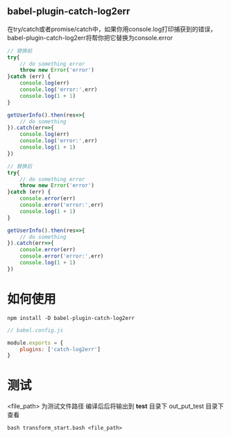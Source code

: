 ## babel-plugin-catch-log2err
在try/catch或者promise/catch中，如果你用console.log打印捕获到的错误，babel-plugin-catch-log2err将帮你把它替换为console.error

```js
// 替换前
try{
    // do something error
    throw new Error('error')
}catch (err) {
    console.log(err)
    console.log('error:',err)
    console.log(1 + 1)
}

getUserInfo().then(res=>{
    // do something
}).catch(err=>{
    console.log(err)
    console.log('error:',err)
    console.log(1 + 1)
})

// 替换后
try{
    // do something error
    throw new Error('error')
}catch (err) {
    console.error(err)
    console.error('error:',err)
    console.log(1 + 1)
}

getUserInfo().then(res=>{
    // do something
}).catch(err=>{
    console.error(err)
    console.error('error:',err)
    console.log(1 + 1)
})
```

# 如何使用
```shell
npm install -D babel-plugin-catch-log2err
```

```js
// babel.config.js

module.exports = {
    plugins: ['catch-log2err']
}
```

# 测试
<file_path> 为测试文件路径 
编译后后将输出到 __test__ 目录下 out_put_test 目录下查看
```shell
bash transform_start.bash <file_path>
```
